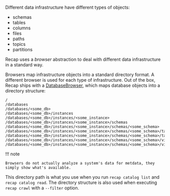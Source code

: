 Different data infrastructure have different types of objects:

* schemas
* tables
* columns
* files
* paths
* topics
* partitions

Recap uses a _browser_ abstraction to deal with different data infrastructure in a standard way.

Browsers map infrastructure objects into a standard directory format. A different browser is used for each type of infrastructure. Out of the box, Recap ships with a [DatabaseBrowser](https://github.com/recap-cloud/recap/blob/main/recap/plugins/browsers/db.py), which maps database objects into a directory structure:

```
/
/databases
/databases/<some_db>
/databases/<some_db>/instances
/databases/<some_db>/instances/<some_instance>
/databases/<some_db>/instances/<some_instance>/schemas
/databases/<some_db>/instances/<some_instance>/schemas/<some_schema>
/databases/<some_db>/instances/<some_instance>/schemas/<some_schema>/tables
/databases/<some_db>/instances/<some_instance>/schemas/<some_schema>/tables/<some_view>
/databases/<some_db>/instances/<some_instance>/schemas/<some_schema>/views
/databases/<some_db>/instances/<some_instance>/schemas/<some_schema>/views/<some_view>
```

!!! note

    Browsers do not actually analyze a system's data for metdata, they simply show what's available.

This directory path is what you use when you run `recap catalog list` and `recap catalog read`. The directory structure is also used when executing `recap crawl` with a `--filter` option.
